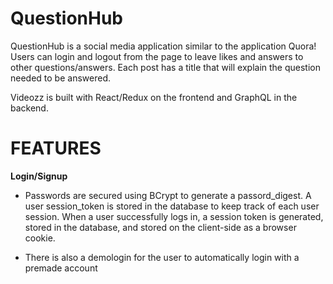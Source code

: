 # QuestionHub

QuestionHub is a social media application similar to the application Quora! Users can login and logout from the page to leave likes and answers to other questions/answers. Each post has a title that will explain the question needed to be answered.

Videozz is built with React/Redux on the frontend and GraphQL in the backend.

# FEATURES

**Login/Signup**

- Passwords are secured using BCrypt to generate a passord_digest. A user session_token is stored in the database to keep track of each user session. When a user successfully logs in, a session token is generated, stored in the database, and stored on the client-side as a browser cookie.

- There is also a demologin for the user to automatically login with a premade account



